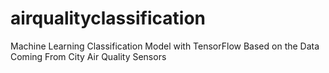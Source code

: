 # airqualityclassification
Machine Learning Classification Model with TensorFlow Based on the Data Coming From City Air Quality Sensors
